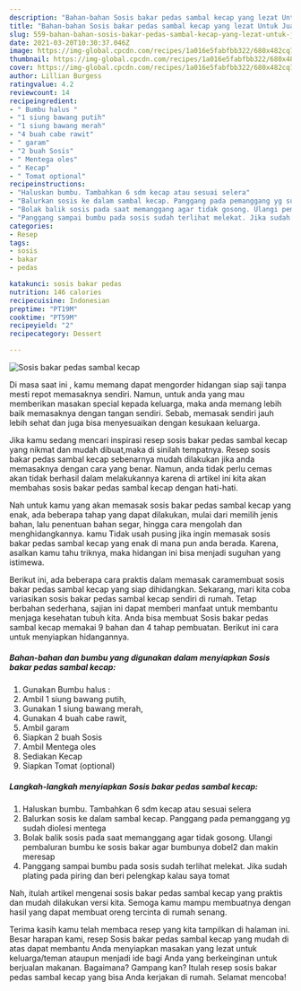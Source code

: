```yaml
---
description: "Bahan-bahan Sosis bakar pedas sambal kecap yang lezat Untuk Jualan"
title: "Bahan-bahan Sosis bakar pedas sambal kecap yang lezat Untuk Jualan"
slug: 559-bahan-bahan-sosis-bakar-pedas-sambal-kecap-yang-lezat-untuk-jualan
date: 2021-03-20T10:30:37.046Z
image: https://img-global.cpcdn.com/recipes/1a016e5fabfbb322/680x482cq70/sosis-bakar-pedas-sambal-kecap-foto-resep-utama.jpg
thumbnail: https://img-global.cpcdn.com/recipes/1a016e5fabfbb322/680x482cq70/sosis-bakar-pedas-sambal-kecap-foto-resep-utama.jpg
cover: https://img-global.cpcdn.com/recipes/1a016e5fabfbb322/680x482cq70/sosis-bakar-pedas-sambal-kecap-foto-resep-utama.jpg
author: Lillian Burgess
ratingvalue: 4.2
reviewcount: 14
recipeingredient:
- " Bumbu halus "
- "1 siung bawang putih"
- "1 siung bawang merah"
- "4 buah cabe rawit"
- " garam"
- "2 buah Sosis"
- " Mentega oles"
- " Kecap"
- " Tomat optional"
recipeinstructions:
- "Haluskan bumbu. Tambahkan 6 sdm kecap atau sesuai selera"
- "Balurkan sosis ke dalam sambal kecap. Panggang pada pemanggang yg sudah diolesi mentega"
- "Bolak balik sosis pada saat memanggang agar tidak gosong. Ulangi pembaluran bumbu ke sosis bakar agar bumbunya dobel2 dan makin meresap"
- "Panggang sampai bumbu pada sosis sudah terlihat melekat. Jika sudah plating pada piring dan beri pelengkap kalau saya tomat"
categories:
- Resep
tags:
- sosis
- bakar
- pedas

katakunci: sosis bakar pedas 
nutrition: 146 calories
recipecuisine: Indonesian
preptime: "PT19M"
cooktime: "PT59M"
recipeyield: "2"
recipecategory: Dessert

---
```



![Sosis bakar pedas sambal kecap](https://img-global.cpcdn.com/recipes/1a016e5fabfbb322/680x482cq70/sosis-bakar-pedas-sambal-kecap-foto-resep-utama.jpg)

Di masa  saat ini , kamu memang dapat mengorder hidangan siap saji tanpa mesti repot memasaknya sendiri. Namun, untuk anda yang mau memberikan masakan special kepada keluarga, maka anda memang lebih baik memasaknya dengan tangan sendiri. Sebab, memasak sendiri jauh lebih sehat dan juga bisa menyesuaikan dengan kesukaan keluarga.

Jika kamu sedang mencari inspirasi resep sosis bakar pedas sambal kecap yang nikmat dan mudah dibuat,maka di sinilah tempatnya. Resep sosis bakar pedas sambal kecap  sebenarnya mudah dilakukan jika anda memasaknya dengan cara yang benar. Namun, anda tidak perlu cemas akan tidak berhasil dalam melakukannya 
karena di artikel ini kita akan membahas sosis bakar pedas sambal kecap dengan hati-hati.  



Nah untuk kamu yang akan memasak sosis bakar pedas sambal kecap yang enak, ada beberapa tahap yang dapat dilakukan, mulai dari memilih jenis bahan, lalu penentuan bahan segar, hingga cara mengolah dan menghidangkannya. kamu Tidak usah pusing jika ingin memasak sosis bakar pedas sambal kecap yang enak di mana pun anda berada. Karena, asalkan kamu  tahu triknya, maka hidangan ini bisa menjadi suguhan yang istimewa.

Berikut ini, ada beberapa cara praktis  dalam memasak caramembuat sosis bakar pedas sambal kecap yang siap dihidangkan. Sekarang, mari kita coba variasikan sosis bakar pedas sambal kecap sendiri di rumah. Tetap berbahan sederhana, sajian ini dapat memberi manfaat untuk membantu menjaga kesehatan tubuh kita. Anda bisa membuat Sosis bakar pedas sambal kecap memakai 9 bahan dan 4 tahap pembuatan. Berikut ini cara untuk menyiapkan hidangannya.

<!--inarticleads1-->

##### Bahan-bahan dan bumbu yang digunakan dalam menyiapkan Sosis bakar pedas sambal kecap:

1. Gunakan  Bumbu halus :
1. Ambil 1 siung bawang putih,
1. Gunakan 1 siung bawang merah,
1. Gunakan 4 buah cabe rawit,
1. Ambil  garam
1. Siapkan 2 buah Sosis
1. Ambil  Mentega oles
1. Sediakan  Kecap
1. Siapkan  Tomat (optional)




<!--inarticleads2-->

##### Langkah-langkah menyiapkan Sosis bakar pedas sambal kecap:

1. Haluskan bumbu. Tambahkan 6 sdm kecap atau sesuai selera
1. Balurkan sosis ke dalam sambal kecap. Panggang pada pemanggang yg sudah diolesi mentega
1. Bolak balik sosis pada saat memanggang agar tidak gosong. Ulangi pembaluran bumbu ke sosis bakar agar bumbunya dobel2 dan makin meresap
1. Panggang sampai bumbu pada sosis sudah terlihat melekat. Jika sudah plating pada piring dan beri pelengkap kalau saya tomat




Nah, itulah artikel mengenai  sosis bakar pedas sambal kecap  yang praktis dan mudah dilakukan versi kita. Semoga kamu mampu membuatnya dengan hasil yang dapat membuat oreng tercinta di rumah senang. 

Terima kasih kamu telah membaca resep yang kita tampilkan di halaman ini. Besar harapan kami, resep  Sosis bakar pedas sambal kecap yang mudah di atas dapat membantu Anda menyiapkan masakan yang lezat untuk keluarga/teman ataupun menjadi ide bagi Anda yang berkeinginan untuk berjualan makanan. Bagaimana? Gampang kan? Itulah resep sosis bakar pedas sambal kecap yang bisa Anda kerjakan di rumah. Selamat mencoba!

